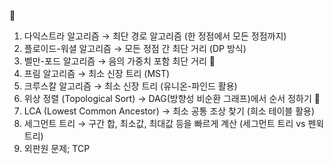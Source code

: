 💛
01. 다익스트라 알고리즘 → 최단 경로 알고리즘 (한 정점에서 모든 정점까지)
02. 플로이드-워셜 알고리즘 → 모든 정점 간 최단 거리 (DP 방식)
03. 벨만-포드 알고리즘 → 음의 가중치 포함 최단 거리
💚
04. 프림 알고리즘 → 최소 신장 트리 (MST)
05. 크루스칼 알고리즘 → 최소 신장 트리 (유니온-파인드 활용)
06. 위상 정렬 (Topological Sort) → DAG(방향성 비순환 그래프)에서 순서 정하기
💙
07. LCA (Lowest Common Ancestor) → 최소 공통 조상 찾기 (희소 테이블 활용)
08. 세그먼트 트리 → 구간 합, 최소값, 최대값 등을 빠르게 계산 (세그먼트 트리 vs 펜윅 트리)
09. 외판원 문제; TCP
